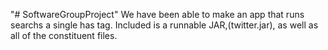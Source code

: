 "# SoftwareGroupProject" 
We have been able to make an app that runs searchs a single has tag. Included is a runnable JAR,(twitter.jar), as well as all of the constituent files.